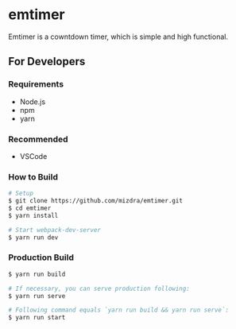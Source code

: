 # emtimer
Emtimer is a cowntdown timer, which is simple and high functional.

## For Developers

### Requirements
- Node.js
- npm
- yarn

### Recommended
- VSCode

### How to Build
```bash
# Setup
$ git clone https://github.com/mizdra/emtimer.git
$ cd emtimer
$ yarn install

# Start webpack-dev-server
$ yarn run dev
```

### Production Build
```bash
$ yarn run build

# If necessary, you can serve production following:
$ yarn run serve

# Following command equals `yarn run build && yarn run serve`:
$ yarn run start
```
